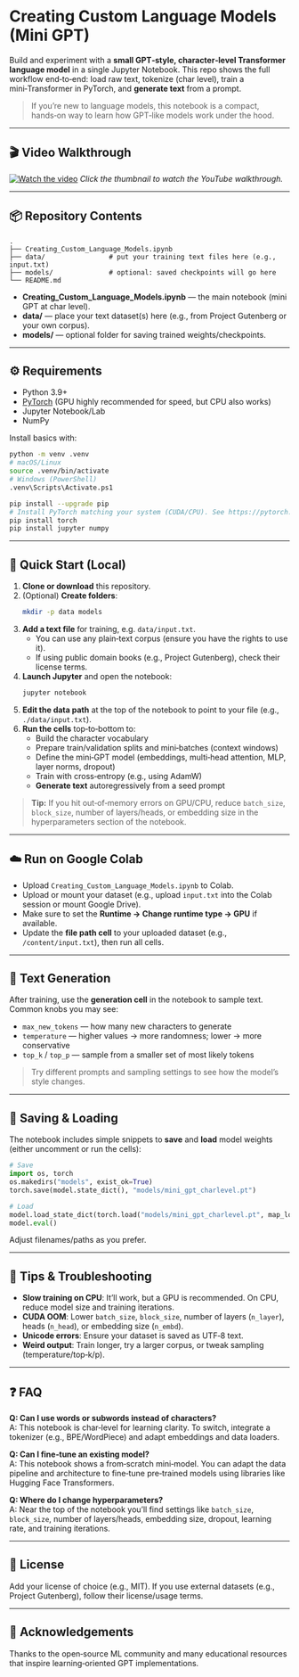 # Creating Custom Language Models (Mini GPT)

Build and experiment with a **small GPT‑style, character‑level Transformer language model** in a single Jupyter Notebook. This repo shows the full workflow end‑to‑end: load raw text, tokenize (char level), train a mini‑Transformer in PyTorch, and **generate text** from a prompt.

> If you’re new to language models, this notebook is a compact, hands‑on way to learn how GPT‑like models work under the hood.

---

## 🎬 Video Walkthrough
[![Watch the video](https://img.youtube.com/vi/1zl3zkwRL80/hqdefault.jpg)](https://www.youtube.com/watch?v=1zl3zkwRL80)
*Click the thumbnail to watch the YouTube walkthrough.*

---

## 📦 Repository Contents
```
.
├── Creating_Custom_Language_Models.ipynb
├── data/                # put your training text files here (e.g., input.txt)
├── models/              # optional: saved checkpoints will go here
└── README.md
```
- **Creating_Custom_Language_Models.ipynb** — the main notebook (mini GPT at char level).
- **data/** — place your text dataset(s) here (e.g., from Project Gutenberg or your own corpus).
- **models/** — optional folder for saving trained weights/checkpoints.

---

## ⚙️ Requirements
- Python 3.9+
- [PyTorch](https://pytorch.org/) (GPU highly recommended for speed, but CPU also works)
- Jupyter Notebook/Lab
- NumPy

Install basics with:
```bash
python -m venv .venv
# macOS/Linux
source .venv/bin/activate
# Windows (PowerShell)
.venv\Scripts\Activate.ps1

pip install --upgrade pip
# Install PyTorch matching your system (CUDA/CPU). See https://pytorch.org/get-started/locally/
pip install torch
pip install jupyter numpy
```

---

## 🚀 Quick Start (Local)
1. **Clone or download** this repository.
2. (Optional) **Create folders**:
   ```bash
   mkdir -p data models
   ```
3. **Add a text file** for training, e.g. `data/input.txt`.  
   - You can use any plain‑text corpus (ensure you have the rights to use it).  
   - If using public domain books (e.g., Project Gutenberg), check their license terms.
4. **Launch Jupyter** and open the notebook:
   ```bash
   jupyter notebook
   ```
5. **Edit the data path** at the top of the notebook to point to your file (e.g., `./data/input.txt`).  
6. **Run the cells** top‑to‑bottom to:
   - Build the character vocabulary
   - Prepare train/validation splits and mini‑batches (context windows)
   - Define the mini‑GPT model (embeddings, multi‑head attention, MLP, layer norms, dropout)
   - Train with cross‑entropy (e.g., using AdamW)
   - **Generate text** autoregressively from a seed prompt

> **Tip:** If you hit out‑of‑memory errors on GPU/CPU, reduce `batch_size`, `block_size`, number of layers/heads, or embedding size in the hyperparameters section of the notebook.

---

## ☁️ Run on Google Colab
- Upload `Creating_Custom_Language_Models.ipynb` to Colab.
- Upload or mount your dataset (e.g., upload `input.txt` into the Colab session or mount Google Drive).
- Make sure to set the **Runtime → Change runtime type → GPU** if available.
- Update the **file path cell** to your uploaded dataset (e.g., `/content/input.txt`), then run all cells.

---

## 🧪 Text Generation
After training, use the **generation cell** in the notebook to sample text. Common knobs you may see:
- `max_new_tokens` — how many new characters to generate
- `temperature` — higher values → more randomness; lower → more conservative
- `top_k` / `top_p` — sample from a smaller set of most likely tokens

> Try different prompts and sampling settings to see how the model’s style changes.

---

## 💾 Saving & Loading
The notebook includes simple snippets to **save** and **load** model weights (either uncomment or run the cells):
```python
# Save
import os, torch
os.makedirs("models", exist_ok=True)
torch.save(model.state_dict(), "models/mini_gpt_charlevel.pt")

# Load
model.load_state_dict(torch.load("models/mini_gpt_charlevel.pt", map_location=device))
model.eval()
```
Adjust filenames/paths as you prefer.

---

## 🧰 Tips & Troubleshooting
- **Slow training on CPU**: It’ll work, but a GPU is recommended. On CPU, reduce model size and training iterations.
- **CUDA OOM**: Lower `batch_size`, `block_size`, number of layers (`n_layer`), heads (`n_head`), or embedding size (`n_embd`).
- **Unicode errors**: Ensure your dataset is saved as UTF‑8 text.
- **Weird output**: Train longer, try a larger corpus, or tweak sampling (temperature/top‑k/p).

---

## ❓ FAQ
**Q: Can I use words or subwords instead of characters?**  
A: This notebook is char‑level for learning clarity. To switch, integrate a tokenizer (e.g., BPE/WordPiece) and adapt embeddings and data loaders.

**Q: Can I fine‑tune an existing model?**  
A: This notebook shows a from‑scratch mini‑model. You can adapt the data pipeline and architecture to fine‑tune pre‑trained models using libraries like Hugging Face Transformers.

**Q: Where do I change hyperparameters?**  
A: Near the top of the notebook you’ll find settings like `batch_size`, `block_size`, number of layers/heads, embedding size, dropout, learning rate, and training iterations.

---

## 📜 License
Add your license of choice (e.g., MIT). If you use external datasets (e.g., Project Gutenberg), follow their license/usage terms.

---

## 🙏 Acknowledgements
Thanks to the open‑source ML community and many educational resources that inspire learning‑oriented GPT implementations.
